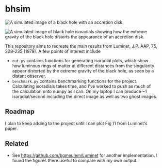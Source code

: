# bhsim

![A simulated image of a black hole with an accretion disk.](blackhole.png)

![A simulated image of black hole isoradials showing how the extreme gravity of
the black hole distorts the appearance of an accretion
disk.](isoradials-th0=80.png)

This repository aims to recreate the main results from Luminet, J.P. AAP, 75,
228-235 (1979). A few points of interest include

- `out.py` contains functions for generating isoradial plots, which show how
  luminous rings of matter at different distances from the singularity appear
  distorted by the extreme gravity of the black hole, as seen by a distant
  observer.
- `benchmark.py` contains benchmarking functions for the project. Calculating
  isoradials takes time, and I've worked to push as much of the calculation onto
  numpy as I can. On my laptop I can produce ~1 isoradial/second including the
  direct image as well as two ghost images.

## Roadmap

I plan to keep adding to the project until I can plot Fig 11 from Luminet's
paper.

## Related

- See https://github.com/bgmeulem/Luminet for another implementation. I found
  the figures there useful to compare with my own output.
